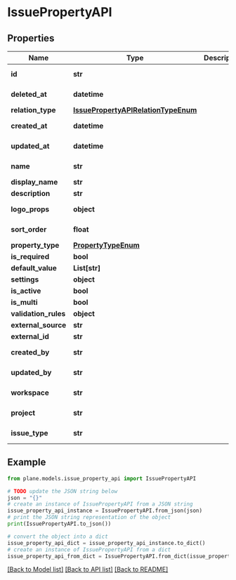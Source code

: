 # IssuePropertyAPI


## Properties

Name | Type | Description | Notes
------------ | ------------- | ------------- | -------------
**id** | **str** |  | [optional] [readonly] 
**deleted_at** | **datetime** |  | [optional] [readonly] 
**relation_type** | [**IssuePropertyAPIRelationTypeEnum**](IssuePropertyAPIRelationTypeEnum.md) |  | [optional] 
**created_at** | **datetime** |  | [optional] [readonly] 
**updated_at** | **datetime** |  | [optional] [readonly] 
**name** | **str** |  | [optional] [readonly] 
**display_name** | **str** |  | 
**description** | **str** |  | [optional] 
**logo_props** | **object** |  | [optional] [readonly] 
**sort_order** | **float** |  | [optional] [readonly] 
**property_type** | [**PropertyTypeEnum**](PropertyTypeEnum.md) |  | 
**is_required** | **bool** |  | [optional] 
**default_value** | **List[str]** |  | [optional] 
**settings** | **object** |  | [optional] 
**is_active** | **bool** |  | [optional] 
**is_multi** | **bool** |  | [optional] 
**validation_rules** | **object** |  | [optional] 
**external_source** | **str** |  | [optional] 
**external_id** | **str** |  | [optional] 
**created_by** | **str** |  | [optional] [readonly] 
**updated_by** | **str** |  | [optional] [readonly] 
**workspace** | **str** |  | [optional] [readonly] 
**project** | **str** |  | [optional] [readonly] 
**issue_type** | **str** |  | [optional] [readonly] 

## Example

```python
from plane.models.issue_property_api import IssuePropertyAPI

# TODO update the JSON string below
json = "{}"
# create an instance of IssuePropertyAPI from a JSON string
issue_property_api_instance = IssuePropertyAPI.from_json(json)
# print the JSON string representation of the object
print(IssuePropertyAPI.to_json())

# convert the object into a dict
issue_property_api_dict = issue_property_api_instance.to_dict()
# create an instance of IssuePropertyAPI from a dict
issue_property_api_from_dict = IssuePropertyAPI.from_dict(issue_property_api_dict)
```
[[Back to Model list]](../README.md#documentation-for-models) [[Back to API list]](../README.md#documentation-for-api-endpoints) [[Back to README]](../README.md)


